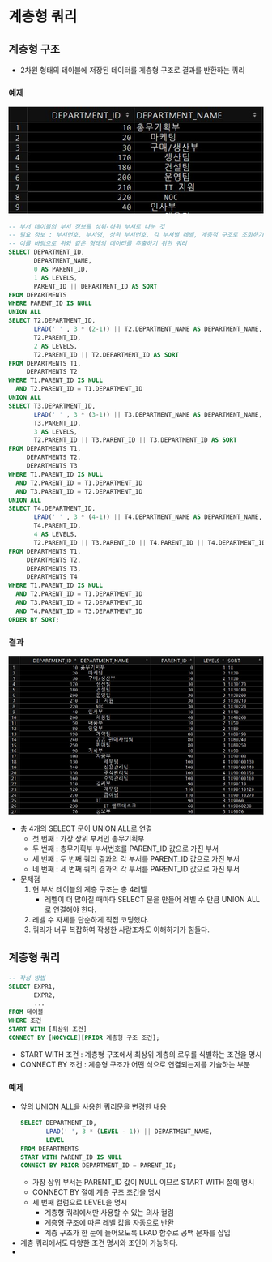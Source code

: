 # 계층형 쿼리
## 계층형 구조
- 2차원 형태의 테이블에 저장된 데이터를 계층형 구조로 결과를 반환하는 쿼리

### 예제
![계층별 부서 정보](/chapter/07_고급쿼리/images/1.JPG)
```sql
-- 부서 테이블의 부서 정보를 상위-하위 부서로 나눈 것
-- 필요 정보 : 부서번호, 부서명, 상위 부서번호, 각 부서별 레벨, 계층적 구조로 조회하기 위한 정렬 순서
-- 이를 바탕으로 위와 같은 형태의 데이터를 추출하기 위한 쿼리
SELECT DEPARTMENT_ID,
       DEPARTMENT_NAME,
       0 AS PARENT_ID,
       1 AS LEVELS,
       PARENT_ID || DEPARTMENT_ID AS SORT
FROM DEPARTMENTS
WHERE PARENT_ID IS NULL
UNION ALL
SELECT T2.DEPARTMENT_ID,
       LPAD(' ' , 3 * (2-1)) || T2.DEPARTMENT_NAME AS DEPARTMENT_NAME,
       T2.PARENT_ID,
       2 AS LEVELS,
       T2.PARENT_ID || T2.DEPARTMENT_ID AS SORT
FROM DEPARTMENTS T1,
     DEPARTMENTS T2
WHERE T1.PARENT_ID IS NULL
  AND T2.PARENT_ID = T1.DEPARTMENT_ID
UNION ALL
SELECT T3.DEPARTMENT_ID,
       LPAD(' ' , 3 * (3-1)) || T3.DEPARTMENT_NAME AS DEPARTMENT_NAME,
       T3.PARENT_ID,
       3 AS LEVELS,
       T2.PARENT_ID || T3.PARENT_ID || T3.DEPARTMENT_ID AS SORT
FROM DEPARTMENTS T1,
     DEPARTMENTS T2,
     DEPARTMENTS T3
WHERE T1.PARENT_ID IS NULL
  AND T2.PARENT_ID = T1.DEPARTMENT_ID
  AND T3.PARENT_ID = T2.DEPARTMENT_ID
UNION ALL
SELECT T4.DEPARTMENT_ID,
       LPAD(' ' , 3 * (4-1)) || T4.DEPARTMENT_NAME AS DEPARTMENT_NAME,
       T4.PARENT_ID,
       4 AS LEVELS,
       T2.PARENT_ID || T3.PARENT_ID || T4.PARENT_ID || T4.DEPARTMENT_ID AS SORT
FROM DEPARTMENTS T1,
     DEPARTMENTS T2,
     DEPARTMENTS T3,
     DEPARTMENTS T4
WHERE T1.PARENT_ID IS NULL
  AND T2.PARENT_ID = T1.DEPARTMENT_ID
  AND T3.PARENT_ID = T2.DEPARTMENT_ID
  AND T4.PARENT_ID = T3.DEPARTMENT_ID
ORDER BY SORT;
```
### 결과
![부서 계층 정보](/chapter/07_고급쿼리/images/2.JPG)
- 총 4개의 SELECT 문이 UNION ALL로 연결
  - 첫 번째 : 가장 상위 부서인 총무기획부
  - 두 번째 : 총무기획부 부서번호를 PARENT_ID 값으로 가진 부서
  - 세 번째 : 두 번째 쿼리 결과의 각 부서를 PARENT_ID 값으로 가진 부서
  - 네 번째 : 세 번째 쿼리 결과의 각 부서를 PARENT_ID 값으로 가진 부서
- 문제점
    1. 현 부서 테이블의 계층 구조는 총 4레벨
       - 레벨이 더 많아질 때마다 SELECT 문을 만들어 레벨 수 만큼 UNION ALL로 연결해야 한다.
    2. 레벨 수 자체를 단순하게 직접 코딩했다.
    3. 쿼리가 너무 복잡하여 작성한 사람조차도 이해하기가 힘들다.


## 계층형 쿼리
```sql
-- 작성 방법
SELECT EXPR1,
       EXPR2,
       ...
FROM 테이블
WHERE 조건
START WITH [최상위 조건]
CONNECT BY [NOCYCLE][PRIOR 계층형 구조 조건];
```
- START WITH 조건 : 계층형 구조에서 최상위 계층의 로우를 식별하는 조건을 명시
- CONNECT BY 조건 : 계층형 구조가 어떤 식으로 연결되는지를 기술하는 부분

### 예제
- 앞의 UNION ALL을 사용한 쿼리문을 변경한 내용
    ```sql
    SELECT DEPARTMENT_ID,
           LPAD(' ', 3 * (LEVEL - 1)) || DEPARTMENT_NAME,
           LEVEL
    FROM DEPARTMENTS
    START WITH PARENT_ID IS NULL
    CONNECT BY PRIOR DEPARTMENT_ID = PARENT_ID;
    ```
    - 가장 상위 부서는 PARENT_ID 값이 NULL 이므로 START WITH 절에 명시
    - CONNECT BY 절에 계층 구조 조건을 명시
    - 세 번째 컬럼으로 LEVEL을 명시
      - 계층형 쿼리에서만 사용할 수 있는 의사 컬럼
      - 계층형 구조에 따른 레벨 값을 자동으로 반환
      - 계층 구조가 한 눈에 들어오도록 LPAD 함수로 공백 문자를 삽입
- 계층 쿼리에서도 다양한 조건 명시와 조인이 가능하다.
- 